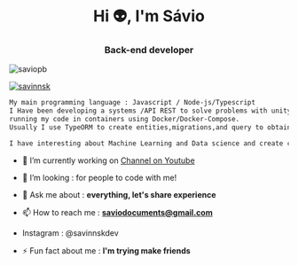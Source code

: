 <h1 align="center">Hi 👽, I'm Sávio</h1>
<h3 align="center">Back-end developer</h3>

<p align="left"> <img src="https://komarev.com/ghpvc/?username=saviopb&label=Profile%20views&color=0e75b6&style=flat" alt="saviopb" /> </p>


<p align="left"> <a href="https://twitter.com/savinnsk" target="blank"><img src="https://img.shields.io/twitter/follow/savinnsk?logo=twitter&style=for-the-badge" alt="savinnsk" /></a> </p>


```zsh 
My main programming language : Javascript / Node-js/Typescript
I Have been developing a systems /API REST to solve problems with unity test and integrate with the lib jest,
running my code in containers using Docker/Docker-Compose.
Usually I use TypeORM to create entities,migrations,and query to obtain an organized Database. 

I have interesting about Machine Learning and Data science and create content about technolo
```

- 🔭 I’m currently working on [Channel on Youtube](https://www.youtube.com/channel/UCEQgbikBsBKVR5tCdBAga5w)

- 🤝 I’m looking : for people to code with me! 

- 💬 Ask me about : **everything, let's share experience**

- 📫 How to reach me :  **saviodocuments@gmail.com**
- Instagram : @savinnskdev

- ⚡ Fun fact about me : **I'm trying make friends**




